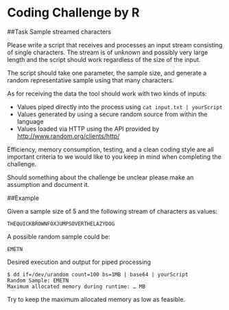 # Coding Challenge by R 

##Task
Sample streamed characters

Please write a script that receives and processes an input stream consisting of single characters.
The stream is of unknown and possibly very large length and the script should work regardless of the
size of the input.

The script should take one parameter, the sample size, and generate a random representative
sample using that many characters.

As for receiving the data the tool should work with two kinds of inputs:
- Values piped directly into the process using `cat input.txt | yourScript `
- Values generated by using a secure random source from within the language
- Values loaded via HTTP using the API provided by http://www.random.org/clients/http/

Efficiency, memory consumption, testing, and a clean coding style are all important criteria to we
would like to you keep in mind when completing the challenge.

Should something about the challenge be unclear please make an assumption and document it.

##Example

Given a sample size of 5 and the following stream of characters as values:
```
THEQUICKBROWNFOXJUMPSOVERTHELAZYDOG
```

A possible random sample could be:
```
EMETN
```

Desired execution and output for piped processing
```
$ dd if=/dev/urandom count=100 bs=1MB | base64 | yourScript
Random Sample: EMETN
Maximum allocated memory during runtime: … MB
```

Try to keep the maximum allocated memory as low as feasible.
